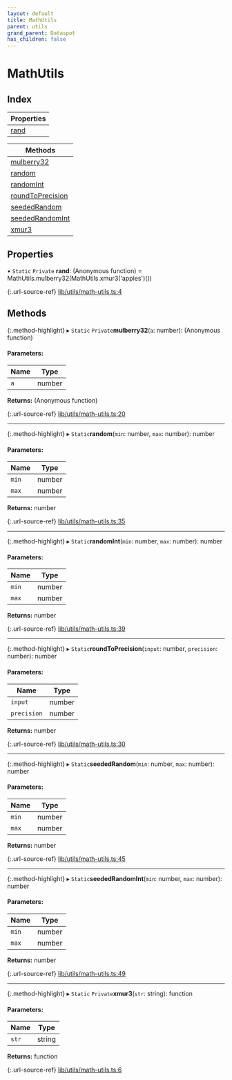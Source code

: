 ```yaml
---
layout: default
title: MathUtils
parent: utils
grand_parent: Dataspot
has_children: false
---
```


# MathUtils

## Index

| Properties |
|-----------|
| [rand](#rand) |

| Methods |
|-----------|
| [mulberry32](#mulberry32) |
| [random](#random) |
| [randomInt](#randomint) |
| [roundToPrecision](#roundtoprecision) |
| [seededRandom](#seededrandom) |
| [seededRandomInt](#seededrandomint) |
| [xmur3](#xmur3) |

## Properties

▪ `Static` `Private` **rand**: (Anonymous function) = MathUtils.mulberry32(MathUtils.xmur3('apples')())

{:.url-source-ref}
[lib/utils/math-utils.ts:4](https://github.com/ascentcore/dataspot/blob/dbc9f09/lib/utils/math-utils.ts#L4)

## Methods

{:.method-highlight}
▸ `Static` `Private`**mulberry32**(`a`: number): (Anonymous function)

#### Parameters:

Name | Type |
------ | ------ |
`a` | number |

**Returns:** (Anonymous function)

{:.url-source-ref}
[lib/utils/math-utils.ts:20](https://github.com/ascentcore/dataspot/blob/dbc9f09/lib/utils/math-utils.ts#L20)

___

{:.method-highlight}
▸ `Static`**random**(`min`: number, `max`: number): number

#### Parameters:

Name | Type |
------ | ------ |
`min` | number |
`max` | number |

**Returns:** number

{:.url-source-ref}
[lib/utils/math-utils.ts:35](https://github.com/ascentcore/dataspot/blob/dbc9f09/lib/utils/math-utils.ts#L35)

___

{:.method-highlight}
▸ `Static`**randomInt**(`min`: number, `max`: number): number

#### Parameters:

Name | Type |
------ | ------ |
`min` | number |
`max` | number |

**Returns:** number

{:.url-source-ref}
[lib/utils/math-utils.ts:39](https://github.com/ascentcore/dataspot/blob/dbc9f09/lib/utils/math-utils.ts#L39)

___

{:.method-highlight}
▸ `Static`**roundToPrecision**(`input`: number, `precision`: number): number

#### Parameters:

Name | Type |
------ | ------ |
`input` | number |
`precision` | number |

**Returns:** number

{:.url-source-ref}
[lib/utils/math-utils.ts:30](https://github.com/ascentcore/dataspot/blob/dbc9f09/lib/utils/math-utils.ts#L30)

___

{:.method-highlight}
▸ `Static`**seededRandom**(`min`: number, `max`: number): number

#### Parameters:

Name | Type |
------ | ------ |
`min` | number |
`max` | number |

**Returns:** number

{:.url-source-ref}
[lib/utils/math-utils.ts:45](https://github.com/ascentcore/dataspot/blob/dbc9f09/lib/utils/math-utils.ts#L45)

___

{:.method-highlight}
▸ `Static`**seededRandomInt**(`min`: number, `max`: number): number

#### Parameters:

Name | Type |
------ | ------ |
`min` | number |
`max` | number |

**Returns:** number

{:.url-source-ref}
[lib/utils/math-utils.ts:49](https://github.com/ascentcore/dataspot/blob/dbc9f09/lib/utils/math-utils.ts#L49)

___

{:.method-highlight}
▸ `Static` `Private`**xmur3**(`str`: string): function

#### Parameters:

Name | Type |
------ | ------ |
`str` | string |

**Returns:** function

{:.url-source-ref}
[lib/utils/math-utils.ts:6](https://github.com/ascentcore/dataspot/blob/dbc9f09/lib/utils/math-utils.ts#L6)
